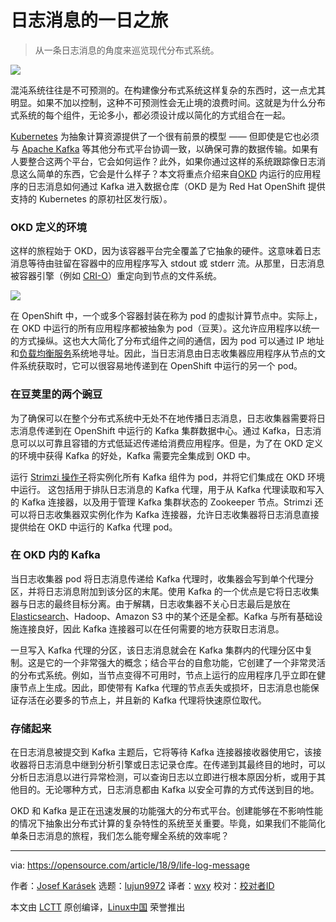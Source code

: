 日志消息的一日之旅
======

> 从一条日志消息的角度来巡览现代分布式系统。

![](https://opensource.com/sites/default/files/styles/image-full-size/public/lead-images/plane_travel_world_international.png?itok=jG3sYPty)

混沌系统往往是不可预测的。在构建像分布式系统这样复杂的东西时，这一点尤其明显。如果不加以控制，这种不可预测性会无止境的浪费时间。这就是为什么分布式系统的每个组件，无论多小，都必须设计成以简化的方式组合在一起。

[Kubernetes][1] 为抽象计算资源提供了一个很有前景的模型 —— 但即使是它也必须与 [Apache Kafka][2] 等其他分布式平台协调一致，以确保可靠的数据传输。如果有人要整合这两个平台，它会如何运作？此外，如果你通过这样的系统跟踪像日志消息这么简单的东西，它会是什么样子？本文将重点介绍来自[OKD][3] 内运行的应用程序的日志消息如何通过 Kafka 进入数据仓库（OKD 是为 Red Hat OpenShift 提供支持的 Kubernetes 的原初社区发行版）。

### OKD 定义的环境

这样的旅程始于 OKD，因为该容器平台完全覆盖了它抽象的硬件。这意味着日志消息等待由驻留在容器中的应用程序写入 stdout 或 stderr 流。从那里，日志消息被容器引擎（例如 [CRI-O][4]）重定向到节点的文件系统。

![](https://opensource.com/sites/default/files/uploads/logmessagepathway.png)

在 OpenShift 中，一个或多个容器封装在称为 pod 的虚拟计算节点中。实际上，在 OKD 中运行的所有应用程序都被抽象为 pod（豆荚）。这允许应用程序以统一的方式操纵。这也大大简化了分布式组件之间的通信，因为 pod 可以通过 IP 地址和[负载均衡服务][5]系统地寻址。因此，当日志消息由日志收集器应用程序从节点的文件系统获取时，它可以很容易地传递到在 OpenShift 中运行的另一个 pod。

### 在豆荚里的两个豌豆

为了确保可以在整个分布式系统中无处不在地传播日志消息，日志收集器需要将日志消息传递到在 OpenShift 中运行的 Kafka 集群数据中心。通过 Kafka，日志消息可以以可靠且容错的方式低延迟传递给消费应用程序。但是，为了在 OKD 定义的环境中获得 Kafka 的好处，Kafka 需要完全集成到 OKD 中。

运行 [Strimzi 操作子][6]将实例化所有 Kafka 组件为 pod，并将它们集成在 OKD 环境中运行。 这包括用于排队日志消息的 Kafka 代理，用于从 Kafka 代理读取和写入的 Kafka 连接器，以及用于管理 Kafka 集群状态的 Zookeeper 节点。Strimzi 还可以将日志收集器双实例化作为 Kafka 连接器，允许日志收集器将日志消息直接提供给在 OKD 中运行的 Kafka 代理 pod。

### 在 OKD 内的 Kafka

当日志收集器 pod 将日志消息传递给 Kafka 代理时，收集器会写到单个代理分区，并将日志消息附加到该分区的末尾。使用 Kafka 的一个优点是它将日志收集器与日志的最终目标分离。由于解耦，日志收集器不关心日志最后是放在 [Elasticsearch][7]、Hadoop、Amazon S3 中的某个还是全都。Kafka 与所有基础设施连接良好，因此 Kafka 连接器可以在任何需要的地方获取日志消息。

一旦写入 Kafka 代理的分区，该日志消息就会在 Kafka 集群内的代理分区中复制。这是它的一个非常强大的概念；结合平台的自愈功能，它创建了一个非常灵活的分布式系统。例如，当节点变得不可用时，节点上运行的应用程序几乎立即在健康节点上生成。因此，即使带有 Kafka 代理的节点丢失或损坏，日志消息也能保证存活在必要多的节点上，并且新的 Kafka 代理将快速原位取代。

### 存储起来

在日志消息被提交到 Kafka 主题后，它将等待 Kafka 连接器接收器使用它，该接收器将日志消息中继到分析引擎或日志记录仓库。在传递到其最终目的地时，可以分析日志消息以进行异常检测，可以查询日志以立即进行根本原因分析，或用于其他目的。无论哪种方式，日志消息都由 Kafka 以安全可靠的方式传送到目的地。

OKD 和 Kafka 是正在迅速发展的功能强大的分布式平台。创建能够在不影响性能的情况下抽象出分布式计算的复杂特性的系统至关重要。毕竟，如果我们不能简化单条日志消息的旅程，我们怎么能夸耀全系统的效率呢？

--------------------------------------------------------------------------------

via: https://opensource.com/article/18/9/life-log-message

作者：[Josef Karásek][a]
选题：[lujun9972](https://github.com/lujun9972)
译者：[wxy](https://github.com/wxy)
校对：[校对者ID](https://github.com/校对者ID)

本文由 [LCTT](https://github.com/LCTT/TranslateProject) 原创编译，[Linux中国](https://linux.cn/) 荣誉推出

[a]: https://opensource.com/users/jkarasek
[1]: https://kubernetes.io/
[2]: https://kafka.apache.org/
[3]: https://www.okd.io/
[4]: http://cri-o.io/
[5]: https://kubernetes.io/docs/concepts/services-networking/service/
[6]: http://strimzi.io/
[7]: https://www.elastic.co/

